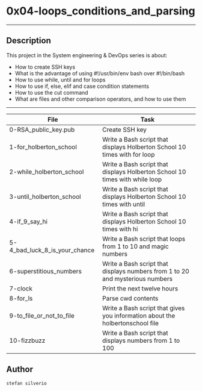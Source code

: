# 0x04-loops_conditions_and_parsing
---
## Description

This project in the System engineering & DevOps series is about:
* How to create SSH keys
* What is the advantage of using #!/usr/bin/env bash over #!/bin/bash
* How to use while, until and for loops
* How to use if, else, elif and case condition statements
* How to use the cut command
* What are files and other comparison operators, and how to use them

---
File|Task
---|---
0-RSA_public_key.pub | Create SSH key
1-for_holberton_school | Write a Bash script that displays Holberton School 10 times with for loop
2-while_holberton_school | Write a Bash script that displays Holberton School 10 times with while loop
3-until_holberton_school | Write a Bash script that displays Holberton School 10 times with until
4-if_9_say_hi | Write a Bash script that displays Holberton School 10 times with hi
5-4_bad_luck_8_is_your_chance | Write a Bash script that loops from 1 to 10 and magic numbers
6-superstitious_numbers | Write a Bash script that displays numbers from 1 to 20 and mysterious numbers
7-clock | Print the next twelve hours
8-for_ls | Parse cwd contents
9-to_file_or_not_to_file | Write a Bash script that gives you information about the holbertonschool file
10-fizzbuzz | Write a Bash script that displays numbers from 1 to 100

## Author
`stefan silverio`